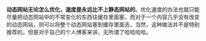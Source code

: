 **动态网站无论怎么优化，速度是永远比不上静态网站的**。优化速度的办法也就只能尽量把动态网站中的不常变化的东西往缓存里面塞，而对于一个内容几乎没有改变的动态网站，则可以将整个动态网站塞到缓存里面去，当然，这种做法并不是特别推荐的，但是对于自己的个人博客来讲，无所谓了哈哈哈哈。

